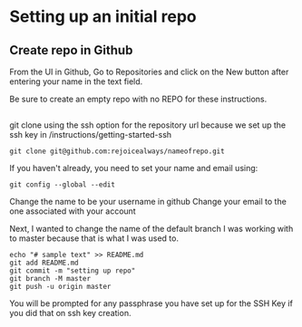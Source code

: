 # Setting up an initial repo

## Create repo in Github
From the UI in Github, Go to Repositories and click on the New button 
after entering your name in the text field.

Be sure to create an empty repo with no REPO for these instructions.

##
git clone using the ssh option for the repository url because
we set up the ssh key in /instructions/getting-started-ssh
```
git clone git@github.com:rejoicealways/nameofrepo.git

```

If you haven't already, you need to set your name and email using:
```
git config --global --edit
```
Change the name to be your username in github
Change your email to the one associated with your account

Next, I wanted to change the name of the default branch I was working with
to master because that is what I was used to.

```
echo "# sample text" >> README.md
git add README.md
git commit -m "setting up repo"
git branch -M master
git push -u origin master
```

You will be prompted for any passphrase you have set up for the SSH Key if 
you did that on ssh key creation.


